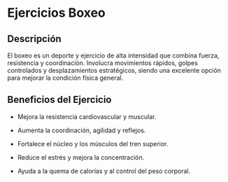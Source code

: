 # Ejercicios Boxeo

## Descripción

El boxeo es un deporte y ejercicio de alta intensidad que combina fuerza, resistencia y coordinación. Involucra movimientos rápidos, golpes controlados y desplazamientos estratégicos, siendo una excelente opción para mejorar la condición física general.

## Beneficios del Ejercicio

- Mejora la resistencia cardiovascular y muscular.

- Aumenta la coordinación, agilidad y reflejos.

- Fortalece el núcleo y los músculos del tren superior.

- Reduce el estrés y mejora la concentración.

- Ayuda a la quema de calorías y al control del peso corporal.

